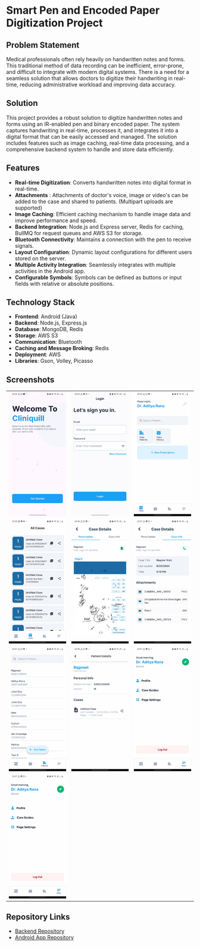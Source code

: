 # Smart Pen and Encoded Paper Digitization Project

## Problem Statement

Medical professionals often rely heavily on handwritten notes and forms. This traditional method of data recording can be inefficient, error-prone, and difficult to integrate with modern digital systems. There is a need for a seamless solution that allows doctors to digitize their handwriting in real-time, reducing administrative workload and improving data accuracy.

## Solution

This project provides a robust solution to digitize handwritten notes and forms using an IR-enabled pen and binary encoded paper. The system captures handwriting in real-time, processes it, and integrates it into a digital format that can be easily accessed and managed. The solution includes features such as image caching, real-time data processing, and a comprehensive backend system to handle and store data efficiently.

## Features

- **Real-time Digitization**: Converts handwritten notes into digital format in real-time.
- **Attachments** : Attachments of doctor's voice, image or video's can be added to the case and shared to patients. (Multipart uploads are supported)
- **Image Caching**: Efficient caching mechanism to handle image data and improve performance and speed.
- **Backend Integration**: Node.js and Express server, Redis for caching, BullMQ for request queues and AWS S3 for storage.
- **Bluetooth Connectivity**: Maintains a connection with the pen to receive signals.
- **Layout Configuration**: Dynamic layout configurations for different users stored on the server.
- **Multiple Activity Integration**: Seamlessly integrates with multiple activities in the Android app.
- **Configurable Symbols**: Symbols can be defined as buttons or input fields with relative or absolute positions.

## Technology Stack

- **Frontend**: Android (Java)
- **Backend**: Node.js, Express.js
- **Database**: MongoDB, Redis
- **Storage**: AWS S3
- **Communication**: Bluetooth
- **Caching and Message Broking**: Redis
- **Deployment**: AWS
- **Libraries**: Gson, Volley, Picasso

## Screenshots

<table>
    <tr>
        <td><img src="images/onboard.jpeg" alt="Onboarding Screen" width="300"></td>
        <td><img src="images/login.jpeg" alt="Login" width="300"></td>
        <td><img src="images/home.jpeg" alt="Home" width="300"></td>
    </tr>
    <tr>
        <td><img src="images/case_history.jpeg" alt="Case History" width="300"></td>
        <td><img src="images/case_details.jpeg" alt="Case Details" width="300"></td>
        <td><img src="images/case_attachments.jpeg" alt="Case Attachments" width="300"></td>
    </tr>
    <tr>
        <td><img src="images/patient_history.jpeg" alt="Patient History" width="300"></td>
        <td><img src="images/patient_details.jpeg" alt="Patient Details" width="300"></td>
        <td><img src="images/settings.jpeg" alt="Settings" width="300"></td>
    </tr>
    <tr>
        <td><img src="images/settings.jpeg" alt="Settings" width = "300"> </td>
    </tr>
</table>


## Repository Links

- [Backend Repository](https://github.com/AdityaRajputRana/MedicalAppBackend)
- [Android App Repository](https://github.com/AdityaRajputRana/Medical-App-Admin)
